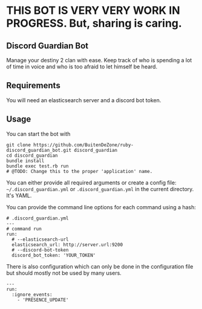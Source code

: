 # THIS BOT IS VERY VERY WORK IN PROGRESS. But, sharing is caring.

## Discord Guardian Bot

Manage your destiny 2 clan with ease. Keep track of who is spending
a lot of time in voice and who is too afraid to let himself be heard.

## Requirements

You will need an elasticsearch server and a discord bot token.

## Usage

You can start the bot with

```
git clone https://github.com/BuitenDeZone/ruby-discord_guardian_bot.git discord_guardian
cd discord_guardian
bundle install
bundle exec test.rb run
# @TODO: Change this to the proper 'application' name.
```

You can either provide all required arguments or create a config
file: `~/.discord_guardian.yml` or `.discord_guardian.yml` in the
current directory. It's YAML.

You can provide the command line options for each command using a hash:

```
# .discord_guardian.yml
---
# command run
run:
  # --elasticsearch-url
  elasticsearch_url: http://server.url:9200
  # --discord-bot-token
  discord_bot_token: 'YOUR_TOKEN'

```

There is also configuration which can only be done in the configuration
file but should mostly not be used by many users.

```
---
run:
  :ignore_events:
    - 'PRESENCE_UPDATE'
```
